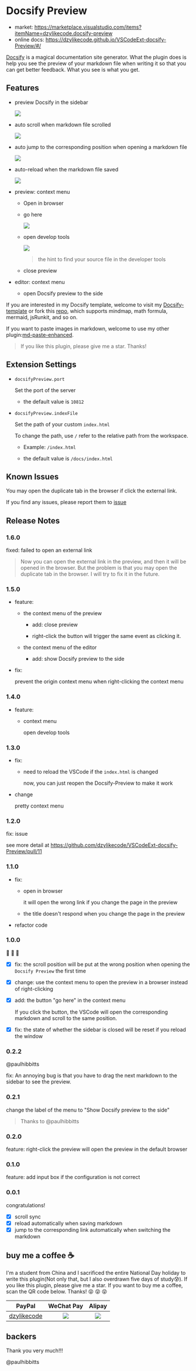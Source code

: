 # Docsify Preview

- market: https://marketplace.visualstudio.com/items?itemName=dzylikecode.docsify-preview
- online docs: https://dzylikecode.github.io/VSCodeExt-docsify-Preview/#/

[Docsify](https://docsify.js.org/#/) is a magical documentation site generator. What the plugin does is help you see the preview of your markdown file when writing it so that you can get better feedback. What you see is what you get.

## Features

- preview Docsify in the sidebar

  ![](assets/feature/preview.gif)

- auto scroll when markdown file scrolled

  ![](assets/feature/scroll-sync.gif)

- auto jump to the corresponding position when opening a markdown file

  ![](assets/feature/jump.gif)

- auto-reload when the markdown file saved

  ![](assets/feature/reload.gif)

- preview: context menu

  - Open in browser

  - go here

    ![](assets/feature/go-here.gif)

  - open develop tools

    ![](assets/2022-10-20-10-22-01.png)

    > the hint to find your source file in the developer tools

  - close preview

- editor: context menu

  - open Docsify preview to the side

If you are interested in my Docsify template, welcome to visit my [Docsify-template](https://dzylikecode.github.io/#/blog/docsify/?id=template) or fork this [repo](https://github.com/dzylikecode/template-docsify), which supports mindmap, math formula, mermaid, jsRunkit, and so on.

If you want to paste images in markdown, welcome to use my other plugin:[md-paste-enhanced](https://marketplace.visualstudio.com/items?itemName=dzylikecode.md-paste-enhanced).

> If you like this plugin, please give me a star. Thanks!

## Extension Settings

- `docsifyPreview.port`

  Set the port of the server

  - the default value is `10812`

- `docsifyPreview.indexFile`

  Set the path of your custom `index.html`

  To change the path, use `/` refer to the relative path from the workspace.

  - Example: `/index.html`

  - the default value is `/docs/index.html`

## Known Issues

You may open the duplicate tab in the browser if click the external link.

If you find any issues, please report them to [issue](https://github.com/dzylikecode/VSCodeExt-docsify-Preview/issues)

## Release Notes

### 1.6.0

fixed: failed to open an external link

> Now you can open the external link in the preview, and then it will be opened in the browser. But the problem is that you may open the duplicate tab in the browser. I will try to fix it in the future.

### 1.5.0

- feature:

  - the context menu of the preview

    - add: close preview

    - right-click the button will trigger the same event as clicking it.

  - the context menu of the editor

    - add: show Docsify preview to the side

- fix:

  prevent the origin context menu when right-clicking the context menu

### 1.4.0

- feature:

  - context menu

    open develop tools

### 1.3.0

- fix:

  - need to reload the VSCode if the `index.html` is changed

    now, you can just reopen the Docsify-Preview to make it work

- change

  pretty context menu

### 1.2.0

fix: issue

see more detail at https://github.com/dzylikecode/VSCodeExt-docsify-Preview/pull/11

### 1.1.0

- fix:

  - open in browser

    it will open the wrong link if you change the page in the preview

  - the title doesn't respond when you change the page in the preview

- refactor code

### 1.0.0

🎉 🎉 🎉

- [x] fix: the scroll position will be put at the wrong position when opening the `Docsify Preview` the first time
- [x] change: use the context menu to open the preview in a browser instead of right-clicking
- [x] add: the button "go here" in the context menu

  If you click the button, the VSCode will open the corresponding markdown and scroll to the same position.

- [x] fix: the state of whether the sidebar is closed will be reset if you reload the window

### 0.2.2

@paulhibbitts

fix: An annoying bug is that you have to drag the next markdown to the sidebar to see the preview.

### 0.2.1

change the label of the menu to "Show Docsify preview to the side"

> Thanks to @paulhibbitts

### 0.2.0

feature: right-click the preview will open the preview in the default browser

### 0.1.0

feature: add input box if the configuration is not correct

### 0.0.1

congratulations!

- [x] scroll sync
- [x] reload automatically when saving markdown
- [x] jump to the corresponding link automatically when switching the markdown

## buy me a coffee :coffee:

I'm a student from China and I sacrificed the entire National Day holiday to write this plugin(Not only that, but I also overdrawn five days of study😰). If you like this plugin, please give me a star. If you want to buy me a coffee, scan the QR code below. Thanks! 😝 😝 😝

|                           PayPal                           |            WeChat Pay            |            Alipay             |
| :--------------------------------------------------------: | :------------------------------: | :---------------------------: |
| [dzylikecode](https://www.paypal.com/paypalme/dzylikecode) | ![](assets/afford/WeChatPay.png) | ![](assets/afford/AliPay.jpg) |

## backers

Thank you very much!!!

@paulhibbitts
